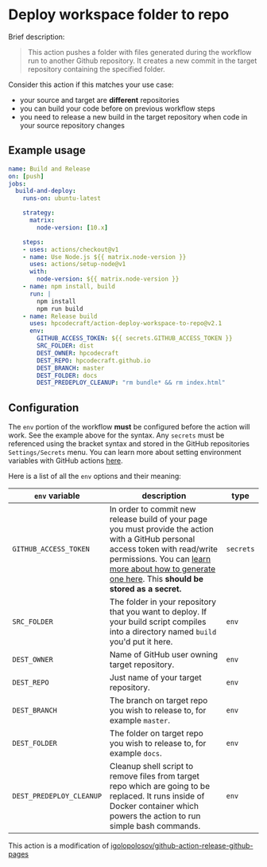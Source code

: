 # Deploy workspace folder to repo

Brief description:
> This action pushes a folder with files generated during the workflow run to another Github repository. It creates a new commit in the target repository containing the specified folder.

Consider this action if this matches your use case:
* your source and target are **different** repositories
* you can build your code before on previous workflow steps
* you need to release a new build in the target repository when code in your source repository changes

## Example usage

```yml
name: Build and Release
on: [push]
jobs:
  build-and-deploy:
    runs-on: ubuntu-latest

    strategy:
      matrix:
        node-version: [10.x]

    steps:
    - uses: actions/checkout@v1
    - name: Use Node.js ${{ matrix.node-version }}
      uses: actions/setup-node@v1
      with:
        node-version: ${{ matrix.node-version }}
    - name: npm install, build
      run: |
        npm install
        npm run build
    - name: Release build
      uses: hpcodecraft/action-deploy-workspace-to-repo@v2.1
      env:
        GITHUB_ACCESS_TOKEN: ${{ secrets.GITHUB_ACCESS_TOKEN }}
        SRC_FOLDER: dist
        DEST_OWNER: hpcodecraft
        DEST_REPO: hpcodecraft.github.io
        DEST_BRANCH: master
        DEST_FOLDER: docs
        DEST_PREDEPLOY_CLEANUP: "rm bundle* && rm index.html"
```

## Configuration

The `env` portion of the workflow **must** be configured before the action will work. See the example above for the syntax. Any `secrets` must be referenced using the bracket syntax and stored in the GitHub repositories `Settings/Secrets` menu. You can learn more about setting environment variables with GitHub actions [here](https://help.github.com/en/articles/workflow-syntax-for-github-actions#jobsjob_idstepsenv).

Here is a list of all the `env` options and their meaning:

| `env` variable  | description | type |
| --------------- | ----------- | ------------- |
| `GITHUB_ACCESS_TOKEN`  | In order to commit new release build of your page you must provide the action with a GitHub personal access token with read/write permissions. You can [learn more about how to generate one here](https://help.github.com/en/articles/creating-a-personal-access-token-for-the-command-line). This **should be stored as a secret.**  | `secrets` |
| `SRC_FOLDER`  | The folder in your repository that you want to deploy. If your build script compiles into a directory named `build` you'd put it here. | `env` |
| `DEST_OWNER`  | Name of GitHub user owning target repository. | `env` |
| `DEST_REPO`  | Just name of your target repository. | `env` |
| `DEST_BRANCH`  | The branch on target repo you wish to release to, for example `master`.  | `env` |
| `DEST_FOLDER`  | The folder on target repo you wish to release to, for example `docs`.  | `env` |
| `DEST_PREDEPLOY_CLEANUP`  | Cleanup shell script to remove files from target repo which are going to be replaced. It runs inside of Docker container which powers the action to run simple bash commands.  | `env` |


This action is a modification of [igolopolosov/github-action-release-github-pages](https://github.com/igolopolosov/github-action-release-github-pages)
